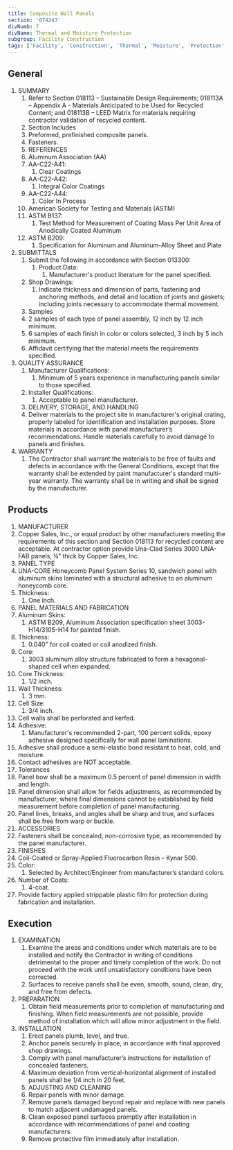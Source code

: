 ```yaml
---
title: Composite Wall Panels
section: '074243'
divNumb: 7
divName: Thermal and Moisture Protection
subgroup: Facility Construction
tags: ['Facility', 'Construction', 'Thermal', 'Moisture', 'Protection', 'Composite', 'Wall', 'Panels']
---
```



## General

1. SUMMARY
   1. Refer to Section 018113 – Sustainable Design Requirements; 018113A – Appendix A - Materials Anticipated to be Used for Recycled Content; and 018113B – LEED Matrix for materials requiring contractor validation of recycled content.
   1. Section Includes
   1. Preformed, prefinished composite panels.
   1. Fasteners.
   1. REFERENCES
   1. Aluminum Association (AA)
   1. AA-C22-A41:
      1. Clear Coatings
   1. AA-C22-A42:
      1. Integral Color Coatings
   1. AA-C22-A44:
      1. Color In Process
   1. American Society for Testing and Materials (ASTM)
   1. ASTM B137:
      1. Test Method for Measurement of Coating Mass Per Unit Area of Anodically Coated Aluminum
   1. ASTM B209:
      1. Specification for Aluminum and Aluminum-Alloy Sheet and Plate
1. SUBMITTALS
   1. Submit the following in accordance with Section 013300:
      1. Product Data:
         1. Manufacturer's product literature for the panel specified.
   1. Shop Drawings:
      1. Indicate thickness and dimension of parts, fastening and anchoring methods, and detail and location of joints and gaskets; including joints necessary to accommodate thermal movement.
   1. Samples
   1. 2 samples of each type of panel assembly, 12 inch by 12 inch minimum.
   1. 6 samples of each finish in color or colors selected, 3 inch by 5 inch minimum.
   1. Affidavit certifying that the material meets the requirements specified.
1. QUALITY ASSURANCE
   1. Manufacturer Qualifications:
      1. Minimum of 5 years experience in manufacturing panels similar to those specified.
   1. Installer Qualifications:
      1. Acceptable to panel manufacturer.
   1. DELIVERY, STORAGE, AND HANDLING
   1. Deliver materials to the project site in manufacturer's original crating, properly labeled for identification and installation purposes. Store materials in accordance with panel manufacturer’s recommendations. Handle materials carefully to avoid damage to panels and finishes.
1. WARRANTY
   1. The Contractor shall warrant the materials to be free of faults and defects in accordance with the General Conditions, except that the warranty shall be extended by paint manufacturer's standard multi-year warranty. The warranty shall be in writing and shall be signed by the manufacturer.

## Products

   1. MANUFACTURER
   1. Copper Sales, Inc., or equal product by other manufacturers meeting the requirements of this section and Section 018113 for recycled content are acceptable. At contractor option provide Una-Clad Series 3000 UNA-FAB panels, ¼” thick by Copper Sales, Inc.
   1. PANEL TYPE
   1. UNA-CORE Honeycomb Panel System Series 10, sandwich panel with aluminum skins laminated with a structural adhesive to an aluminum honeycomb core.
   1. Thickness:
      1. One inch.
   1. PANEL MATERIALS AND FABRICATION
   1. Aluminum Skins:
      1. ASTM B209, Aluminum Association specification sheet 3003-H14/3105-H14 for painted finish.
   1. Thickness:
      1. 0.040" for coil coated or coil anodized finish.
   1. Core:
      1. 3003 aluminum alloy structure fabricated to form a hexagonal-shaped cell when expanded.
   1. Core Thickness:
      1. 1/2 inch.
   1. Wall Thickness:
      1. 3 mm.
   1. Cell Size:
      1. 3/4 inch.
   1. Cell walls shall be perforated and kerfed.
   1. Adhesive:
      1. Manufacturer's recommended 2-part, 100 percent solids, epoxy adhesive designed specifically for wall panel laminations.
   1. Adhesive shall produce a semi-elastic bond resistant to heat, cold, and moisture.
   1. Contact adhesives are NOT acceptable.
   1. Tolerances
   1. Panel bow shall be a maximum 0.5 percent of panel dimension in width and length.
   1. Panel dimension shall allow for fields adjustments, as recommended by manufacturer, where final dimensions cannot be established by field measurement before completion of panel manufacturing.
   1. Panel lines, breaks, and angles shall be sharp and true, and surfaces shall be free from warp or buckle.
   1. ACCESSORIES
   1. Fasteners shall be concealed, non-corrosive type, as recommended by the panel manufacturer.
   1. FINISHES
   1. Coil-Coated or Spray-Applied Fluorocarbon Resin – Kynar 500.
   1. Color:
      1. Selected by Architect/Engineer from manufacturer’s standard colors.
   1. Number of Coats:
      1. 4-coat.
   1. Provide factory applied strippable plastic film for protection during fabrication and installation.

## Execution

1. EXAMINATION
   1. Examine the areas and conditions under which materials are to be installed and notify the Contractor in writing of conditions detrimental to the proper and timely completion of the work. Do not proceed with the work until unsatisfactory conditions have been corrected.
   1. Surfaces to receive panels shall be even, smooth, sound, clean, dry, and free from defects.
1. PREPARATION
   1. Obtain field measurements prior to completion of manufacturing and finishing. When field measurements are not possible, provide method of installation which will allow minor adjustment in the field.
1. INSTALLATION
   1. Erect panels plumb, level, and true.
   1. Anchor panels securely in place, in accordance with final approved shop drawings.
   1. Comply with panel manufacturer’s instructions for installation of concealed fasteners.
   1. Maximum deviation from vertical-horizontal alignment of installed panels shall be 1/4 inch in 20 feet.
   1. ADJUSTING AND CLEANING
   1. Repair panels with minor damage.
   1. Remove panels damaged beyond repair and replace with new panels to match adjacent undamaged panels.
   1. Clean exposed panel surfaces promptly after installation in accordance with recommendations of panel and coating manufacturers.
   1. Remove protective film immediately after installation.

